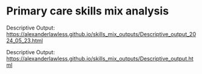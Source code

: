 # Primary care skills mix analysis

Descriptive Output: <https://alexanderlawless.github.io/skills_mix_outputs/Descriptive_output_2024_05_23.html>

Descriptive Output: <https://alexanderlawless.github.io/skills_mix_outputs/Descriptive_output.html>

